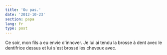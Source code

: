```yaml
---
title: 'Ou pas.'
date: '2012-10-23'
section: papa
lang: fr
type: post
---
```


Ce soir, mon fils a eu envie d'innover. Je lui ai tendu la brosse à dent avec le dentifrice dessus et lui s'est brossé les cheveux avec.
